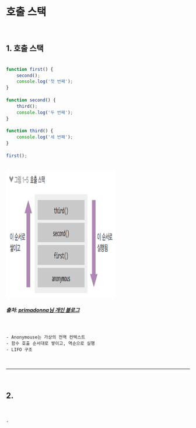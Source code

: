 # 호출 스택

<br>

## 1. 호출 스택

```javascript

function first() {
    second();
    console.log('첫 번째');
}

function second() {
    third();
    console.log('두 번째');
}

function third() {
    console.log('세 번째');
}

first();

```

<br>

<img src="https://github.com/daldalhada/Express/blob/main/image/2/2-1/Node1.PNG" width="300" height="350">

##### 출처: <a href="https://velog.io/@primadonna/%EC%9E%90%EB%B0%94%EC%8A%A4%ED%81%AC%EB%A6%BD%ED%8A%B8-%ED%98%B8%EC%B6%9C-%EC%8A%A4%ED%83%9D-%EC%9D%B4%EB%B2%A4%ED%8A%B8-%EB%A3%A8%ED%94%84-%EC%A0%95%EB%A6%AC">primadonna님 개인 블로그</a>

<br>

    - Anonymouse는 가상의 전역 컨텍스트
    - 함수 호출 순서대로 쌓이고, 역순으로 실행
    - LIFO 구조

<br>

***

<br>

## 2. 

<br>

    -

<br>
